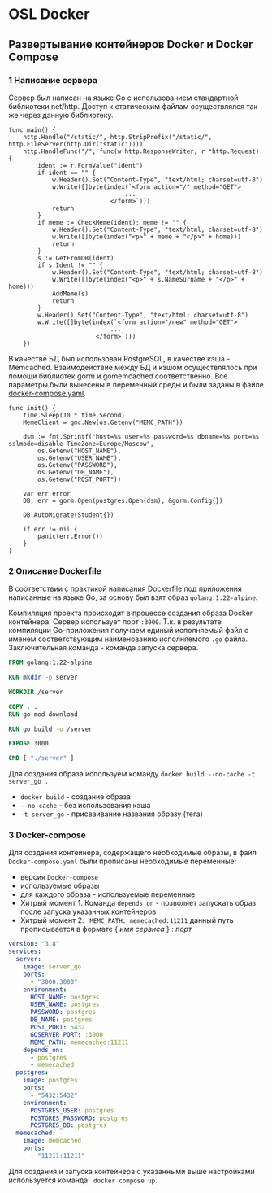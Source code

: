 # OSL Docker
## Развертывание контейнеров Docker и Docker Compose
### 1 Написание сервера

Сервер был написан на языке Go с использованием стандартной библиотеки net/http. Доступ к статическим файлам осуществлялся так же через данную библиотеку.

```golang
func main() {
	http.Handle("/static/", http.StripPrefix("/static/", http.FileServer(http.Dir("static"))))
	http.HandleFunc("/", func(w http.ResponseWriter, r *http.Request) {
		ident := r.FormValue("ident")
		if ident == "" {
			w.Header().Set("Content-Type", "text/html; charset=utf-8")
			w.Write([]byte(index(`<form action="/" method="GET">
								...
		  					</form>`)))
			return
		}
		if meme := CheckMeme(ident); meme != "" {
			w.Header().Set("Content-Type", "text/html; charset=utf-8")
			w.Write([]byte(index("<p>" + meme + "</p>" + home)))
			return
		}
		s := GetFromDB(ident)
		if s.Ident != "" {
			w.Header().Set("Content-Type", "text/html; charset=utf-8")
			w.Write([]byte(index("<p>" + s.NameSurname + "</p>" + home)))
			AddMeme(s)
			return
		}
		w.Header().Set("Content-Type", "text/html; charset=utf-8")
		w.Write([]byte(index(`<form action="/new" method="GET">
							...
	  					</form>`)))
	})
```

В качестве БД был использован PostgreSQL, в качестве кэша - Memcached. 
Взаимодействие между БД и кэшом осуществлялось при помощи библиотек gorm и gomemcached соответственно.
Все параметры были вынесены в переменный среды и были заданы в файле[ docker-compose.yaml](docker-compose.yaml).

```golang
func init() {
	time.Sleep(10 * time.Second)
	MemeClient = gmc.New(os.Getenv("MEMC_PATH"))

	dsm := fmt.Sprintf("host=%s user=%s password=%s dbname=%s port=%s sslmode=disable TimeZone=Europe/Moscow",
		os.Getenv("HOST_NAME"),
		os.Getenv("USER_NAME"),
		os.Getenv("PASSWORD"),
		os.Getenv("DB_NAME"),
		os.Getenv("POST_PORT"))

	var err error
	DB, err = gorm.Open(postgres.Open(dsm), &gorm.Config{})

	DB.AutoMigrate(Student{})

	if err != nil {
		panic(err.Error())
	}
}
```

### 2 Описание Dockerfile

В соответствии с практикой написания Dockerfile под приложения написанные на языке Go, за основу был взят образ `golang:1.22-alpine`. 

Компиляция проекта происходит в процессе создания образа Docker контейнера. 
Сервер использует порт `:3000`. Т.к. в результате компиляции Go-приложения получаем единый исполняемый файл с именем соответствующим наименованию исполняемого `.go` файла. 
Заключительная команда - команда запуска сервера.

```Dockerfile
FROM golang:1.22-alpine

RUN mkdir -p server

WORKDIR /server

COPY . .
RUN go mod download

RUN go build -o /server

EXPOSE 3000

CMD [ "./server" ]
```

Для создания образа используем команду `docker build --no-cache -t server_go .`
* `docker build` - создание образа
* `--no-cache` - без использования кэша
* `-t server_go` - присваивание названия образу (тега)

### 3 Docker-compose

Для создания контейнера, содержащего необходимые образы, в файл `Docker-compose.yaml` были прописаны необходимые переменные:
* версия `Docker-compose`
* используемые образы
* для каждого образа - используемые переменные  
* Хитрый момент 1. Команда `depends on` - позволяет запускать образ после запуска указанных контейнеров
* Хитрый момент 2. ` MEMC_PATH: memecached:11211` данный путь прописывается в формате { *имя сервиса* } : *порт*

```yaml
version: "3.8"
services:
  server:
    image: server_go
    ports:
      - "3000:3000"
    environment:
      HOST_NAME: postgres
      USER_NAME: postgres
      PASSWORD: postgres
      DB_NAME: postgres
      POST_PORT: 5432
      GOSERVER_PORT: :3000
      MEMC_PATH: memecached:11211
    depends_on:
      - postgres
      - memecached
  postgres:
    image: postgres
    ports:
      - "5432:5432"
    environment:
      POSTGRES_USER: postgres
      POSTGRES_PASSWORD: postgres
      POSTGRES_DB: postgres
  memecached:
    image: memcached
    ports: 
      - "11211:11211"
```

Для создания и запуска контейнера с указанными выше настройками используется команда ` docker compose up`.